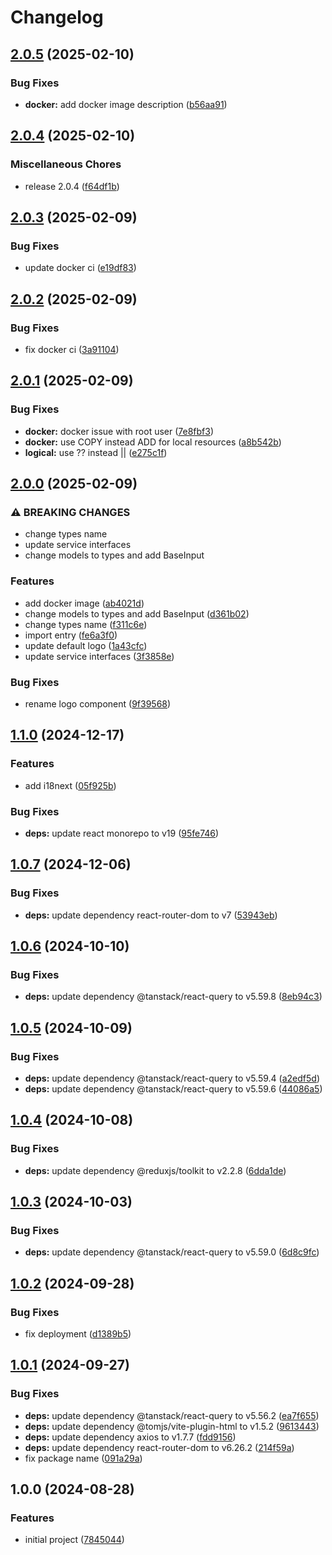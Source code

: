 # Changelog

## [2.0.5](https://github.com/thangved/react-boilerplate/compare/v2.0.4...v2.0.5) (2025-02-10)


### Bug Fixes

* **docker:** add docker image description ([b56aa91](https://github.com/thangved/react-boilerplate/commit/b56aa911d4f24cef2c0b5b5a55bff74738630207))

## [2.0.4](https://github.com/thangved/react-boilerplate/compare/v2.0.3...v2.0.4) (2025-02-10)


### Miscellaneous Chores

* release 2.0.4 ([f64df1b](https://github.com/thangved/react-boilerplate/commit/f64df1b0b445e7a5d4478f29a17e76671fd968e9))

## [2.0.3](https://github.com/thangved/react-boilerplate/compare/v2.0.2...v2.0.3) (2025-02-09)


### Bug Fixes

* update docker ci ([e19df83](https://github.com/thangved/react-boilerplate/commit/e19df832cec668a4c83d3a531a04de5e915421d9))

## [2.0.2](https://github.com/thangved/react-boilerplate/compare/v2.0.1...v2.0.2) (2025-02-09)


### Bug Fixes

* fix docker ci ([3a91104](https://github.com/thangved/react-boilerplate/commit/3a9110410d5003a18748ff49c361d2c9b169abce))

## [2.0.1](https://github.com/thangved/react-boilerplate/compare/v2.0.0...v2.0.1) (2025-02-09)


### Bug Fixes

* **docker:** docker issue with root user ([7e8fbf3](https://github.com/thangved/react-boilerplate/commit/7e8fbf3ee4a8df04e366e211c0a5cb4cfdd00edb))
* **docker:** use COPY instead ADD for local resources ([a8b542b](https://github.com/thangved/react-boilerplate/commit/a8b542ba46f9e740f15325302c52a0dacbe18267))
* **logical:** use ?? instead || ([e275c1f](https://github.com/thangved/react-boilerplate/commit/e275c1f96a6e6d68e4ac1205918511f41b47966f))

## [2.0.0](https://github.com/thangved/react-boilerplate/compare/v1.1.0...v2.0.0) (2025-02-09)


### ⚠ BREAKING CHANGES

* change types name
* update service interfaces
* change models to types and add BaseInput

### Features

* add docker image ([ab4021d](https://github.com/thangved/react-boilerplate/commit/ab4021daa1fd622755a09019706750e164c57217))
* change models to types and add BaseInput ([d361b02](https://github.com/thangved/react-boilerplate/commit/d361b022b867e93fb308866303c6c342d11522c5))
* change types name ([f311c6e](https://github.com/thangved/react-boilerplate/commit/f311c6e0aa7ba084fdee415cd5af4a6240739997))
* import entry ([fe6a3f0](https://github.com/thangved/react-boilerplate/commit/fe6a3f03f93295dcf4fdef022ee521f6cb79409e))
* update default logo ([1a43cfc](https://github.com/thangved/react-boilerplate/commit/1a43cfce460ad8c84ec7ad258d238336976f6372))
* update service interfaces ([3f3858e](https://github.com/thangved/react-boilerplate/commit/3f3858e643d03854c30c21c97ad2466eab428d43))


### Bug Fixes

* rename logo component ([9f39568](https://github.com/thangved/react-boilerplate/commit/9f39568fd71d65698afad66e1cfb8aace7516853))

## [1.1.0](https://github.com/thangved/react-boilerplate/compare/v1.0.7...v1.1.0) (2024-12-17)

### Features

- add i18next ([05f925b](https://github.com/thangved/react-boilerplate/commit/05f925be508b94f7f1ab300b09c690c70d1dea7d))

### Bug Fixes

- **deps:** update react monorepo to v19 ([95fe746](https://github.com/thangved/react-boilerplate/commit/95fe7469d5116af762419e35fd97cce8e08b7d5d))

## [1.0.7](https://github.com/thangved/react-boilerplate/compare/v1.0.6...v1.0.7) (2024-12-06)

### Bug Fixes

- **deps:** update dependency react-router-dom to v7 ([53943eb](https://github.com/thangved/react-boilerplate/commit/53943eba42408d61280ee9ab029e9c5a008aa09a))

## [1.0.6](https://github.com/thangved/react-vite-template/compare/v1.0.5...v1.0.6) (2024-10-10)

### Bug Fixes

- **deps:** update dependency @tanstack/react-query to v5.59.8 ([8eb94c3](https://github.com/thangved/react-vite-template/commit/8eb94c3c7dfb523674055c7ceeeeb9b9788bda74))

## [1.0.5](https://github.com/thangved/react-vite-template/compare/v1.0.4...v1.0.5) (2024-10-09)

### Bug Fixes

- **deps:** update dependency @tanstack/react-query to v5.59.4 ([a2edf5d](https://github.com/thangved/react-vite-template/commit/a2edf5dbe7eb3df2d8e70fbae1e11af15f5a4181))
- **deps:** update dependency @tanstack/react-query to v5.59.6 ([44086a5](https://github.com/thangved/react-vite-template/commit/44086a522941c97b9e09143e4a62fa7107a993b9))

## [1.0.4](https://github.com/thangved/react-vite-template/compare/v1.0.3...v1.0.4) (2024-10-08)

### Bug Fixes

- **deps:** update dependency @reduxjs/toolkit to v2.2.8 ([6dda1de](https://github.com/thangved/react-vite-template/commit/6dda1ded2540c54492716c9226b0542e077df901))

## [1.0.3](https://github.com/thangved/react-vite-template/compare/v1.0.2...v1.0.3) (2024-10-03)

### Bug Fixes

- **deps:** update dependency @tanstack/react-query to v5.59.0 ([6d8c9fc](https://github.com/thangved/react-vite-template/commit/6d8c9fc4339d4a05804a782ba4c52a16316400ae))

## [1.0.2](https://github.com/thangved/react-vite-template/compare/v1.0.1...v1.0.2) (2024-09-28)

### Bug Fixes

- fix deployment ([d1389b5](https://github.com/thangved/react-vite-template/commit/d1389b5524b491df4064f43b70a5d433f986339a))

## [1.0.1](https://github.com/thangved/react-vite-template/compare/v1.0.0...v1.0.1) (2024-09-27)

### Bug Fixes

- **deps:** update dependency @tanstack/react-query to v5.56.2 ([ea7f655](https://github.com/thangved/react-vite-template/commit/ea7f6554558eee7797bcea91477a44ed57d8e79f))
- **deps:** update dependency @tomjs/vite-plugin-html to v1.5.2 ([9613443](https://github.com/thangved/react-vite-template/commit/9613443edc73d705b0a7dfc746214be0234be016))
- **deps:** update dependency axios to v1.7.7 ([fdd9156](https://github.com/thangved/react-vite-template/commit/fdd91561d0b97c7c71019888536f3a64f5d80cd8))
- **deps:** update dependency react-router-dom to v6.26.2 ([214f59a](https://github.com/thangved/react-vite-template/commit/214f59a2544d48920e299fc5684edd3c503f879b))
- fix package name ([091a29a](https://github.com/thangved/react-vite-template/commit/091a29a078f78689e03176af86b1968e9ba9e89f))

## 1.0.0 (2024-08-28)

### Features

- initial project ([7845044](https://github.com/thangved/react-vite-template/commit/784504460c78d1bec0c14d3f04d4a9115a2a427c))
